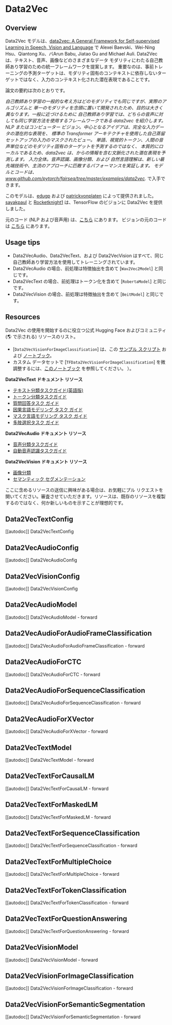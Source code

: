 <!--Copyright 2022 The HuggingFace Team. All rights reserved.

Licensed under the Apache License, Version 2.0 (the "License"); you may not use this file except in compliance with
the License. You may obtain a copy of the License at

http://www.apache.org/licenses/LICENSE-2.0

Unless required by applicable law or agreed to in writing, software distributed under the License is distributed on
an "AS IS" BASIS, WITHOUT WARRANTIES OR CONDITIONS OF ANY KIND, either express or implied. See the License for the
specific language governing permissions and limitations under the License.

⚠️ Note that this file is in Markdown but contain specific syntax for our doc-builder (similar to MDX) that may not be
rendered properly in your Markdown viewer.

-->

# Data2Vec

## Overview

Data2Vec モデルは、[data2vec: A General Framework for Self-supervised Learning in Speech, Vision and Language](https://huggingface.co/papers/2202.03555) で Alexei Baevski、Wei-Ning Hsu、Qiantong Xu、バArun Babu, Jiatao Gu and Michael Auli.
Data2Vec は、テキスト、音声、画像などのさまざまなデータ モダリティにわたる自己教師あり学習のための統一フレームワークを提案します。
重要なのは、事前トレーニングの予測ターゲットは、モダリティ固有のコンテキストに依存しないターゲットではなく、入力のコンテキスト化された潜在表現であることです。

論文の要約は次のとおりです。

*自己教師あり学習の一般的な考え方はどのモダリティでも同じですが、実際のアルゴリズムと
単一のモダリティを念頭に置いて開発されたため、目的は大きく異なります。一般に近づけるために
自己教師あり学習では、どちらの音声に対しても同じ学習方法を使用するフレームワークである data2vec を紹介します。
NLP またはコンピューター ビジョン。中心となるアイデアは、完全な入力データの潜在的な表現を、
標準の Transformer アーキテクチャを使用した自己蒸留セットアップの入力のマスクされたビュー。
単語、視覚的トークン、人間の音声単位などのモダリティ固有のターゲットを予測するのではなく、
本質的にローカルであるため、data2vec は、からの情報を含む文脈化された潜在表現を予測します。
入力全体。音声認識、画像分類、および
自然言語理解は、新しい最先端技術や、主流のアプローチに匹敵するパフォーマンスを実証します。
モデルとコードは、www.github.com/pytorch/fairseq/tree/master/examples/data2vec.* で入手できます。

このモデルは、[edugp](https://huggingface.co/edugp) および [patrickvonplaten](https://huggingface.co/patrickvonplaten) によって提供されました。
[sayakpaul](https://github.com/sayakpaul) と [Rocketknight1](https://github.com/Rocketknight1) は、TensorFlow のビジョンに Data2Vec を提供しました。

元のコード (NLP および音声用) は、[こちら](https://github.com/pytorch/fairseq/tree/main/examples/data2vec) にあります。
ビジョンの元のコードは [こちら](https://github.com/facebookresearch/data2vec_vision/tree/main/beit) にあります。

## Usage tips

- Data2VecAudio、Data2VecText、および Data2VecVision はすべて、同じ自己教師あり学習方法を使用してトレーニングされています。
- Data2VecAudio の場合、前処理は特徴抽出を含めて [`Wav2Vec2Model`] と同じです。
- Data2VecText の場合、前処理はトークン化を含めて [`RobertaModel`] と同じです。
- Data2VecVision の場合、前処理は特徴抽出を含めて [`BeitModel`] と同じです。

## Resources

Data2Vec の使用を開始するのに役立つ公式 Hugging Face およびコミュニティ (🌎 で示される) リソースのリスト。

<PipelineTag pipeline="image-classification"/>

- [`Data2VecVisionForImageClassification`] は、この [サンプル スクリプト](https://github.com/huggingface/transformers/tree/main/examples/pytorch/image-classification) および [ノートブック](https://cola.research.google.com/github/huggingface/notebooks/blob/main/examples/image_classification.ipynb)。
- カスタム データセットで [`TFData2VecVisionForImageClassification`] を微調整するには、[このノートブック](https://colab.research.google.com/github/sayakpaul/TF-2.0-Hacks/blob/master/data2vec_vision_image_classification.ipynb) を参照してください。 ）。

**Data2VecText ドキュメント リソース**
- [テキスト分類タスクガイド(英語版)](../../en/tasks/sequence_classification)
- [トークン分類タスクガイド](../tasks/token_classification)
- [質問回答タスク ガイド](../tasks/question_answering)
- [因果言語モデリング タスク ガイド](../tasks/language_modeling)
- [マスク言語モデリング タスク ガイド](../tasks/masked_language_modeling)
- [多肢選択タスク ガイド](../tasks/multiple_choice)

**Data2VecAudio ドキュメント リソース**
- [音声分類タスクガイド](../tasks/audio_classification)
- [自動音声認識タスクガイド](../tasks/asr)

**Data2VecVision ドキュメント リソース**
- [画像分類](../tasks/image_classification)
- [セマンティック セグメンテーション](../tasks/semantic_segmentation)

ここに含めるリソースの送信に興味がある場合は、お気軽にプル リクエストを開いてください。審査させていただきます。リソースは、既存のリソースを複製するのではなく、何か新しいものを示すことが理想的です。

## Data2VecTextConfig

[[autodoc]] Data2VecTextConfig

## Data2VecAudioConfig

[[autodoc]] Data2VecAudioConfig

## Data2VecVisionConfig

[[autodoc]] Data2VecVisionConfig

<frameworkcontent>
<pt>

## Data2VecAudioModel

[[autodoc]] Data2VecAudioModel
    - forward

## Data2VecAudioForAudioFrameClassification

[[autodoc]] Data2VecAudioForAudioFrameClassification
    - forward

## Data2VecAudioForCTC

[[autodoc]] Data2VecAudioForCTC
    - forward

## Data2VecAudioForSequenceClassification

[[autodoc]] Data2VecAudioForSequenceClassification
    - forward

## Data2VecAudioForXVector

[[autodoc]] Data2VecAudioForXVector
    - forward

## Data2VecTextModel

[[autodoc]] Data2VecTextModel
    - forward

## Data2VecTextForCausalLM

[[autodoc]] Data2VecTextForCausalLM
    - forward

## Data2VecTextForMaskedLM

[[autodoc]] Data2VecTextForMaskedLM
    - forward

## Data2VecTextForSequenceClassification

[[autodoc]] Data2VecTextForSequenceClassification
    - forward

## Data2VecTextForMultipleChoice

[[autodoc]] Data2VecTextForMultipleChoice
    - forward

## Data2VecTextForTokenClassification

[[autodoc]] Data2VecTextForTokenClassification
    - forward

## Data2VecTextForQuestionAnswering

[[autodoc]] Data2VecTextForQuestionAnswering
    - forward

## Data2VecVisionModel

[[autodoc]] Data2VecVisionModel
    - forward

## Data2VecVisionForImageClassification

[[autodoc]] Data2VecVisionForImageClassification
    - forward

## Data2VecVisionForSemanticSegmentation

[[autodoc]] Data2VecVisionForSemanticSegmentation
    - forward

</pt>
</frameworkcontent>

